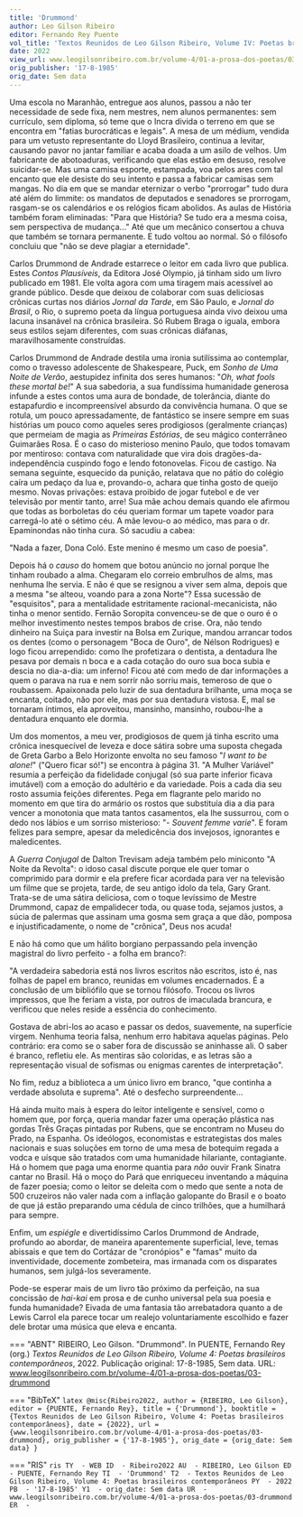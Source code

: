 ```yaml
---
title: 'Drummond'
author: Leo Gilson Ribeiro
editor: Fernando Rey Puente
vol_title: 'Textos Reunidos de Leo Gilson Ribeiro, Volume IV: Poetas brasileiros contemporâneos'
date: 2022
view_url: www.leogilsonribeiro.com.br/volume-4/01-a-prosa-dos-poetas/03-drummond
orig_publisher: '17-8-1985'
orig_date: Sem data
---
```


Uma escola no Maranhão, entregue aos alunos, passou a não ter necessidade de sede fixa, nem mestres, nem alunos permanentes: sem currículo, sem diploma, só teme que o Incra divida o terreno em que se encontra em "fatias burocráticas e legais". A mesa de um médium, vendida para um vetusto representante do Lloyd Brasileiro, continua a levitar, causando pavor no jantar familiar e acaba doada a um asilo de velhos. Um fabricante de abotoaduras, verificando que elas estão em desuso, resolve suicidar-se. Mas uma camisa esporte, estampada, voa pelos ares com tal encanto que ele desiste do seu intento e passa a fabricar camisas sem mangas. No dia em que se mandar eternizar o verbo "prorrogar" tudo dura até além do limmite: os mandatos de deputados e senadores se prorrogam, rasgam-se os calendários e os relógios ficam abolidos. As aulas de História também foram eliminadas: "Para que História? Se tudo era a mesma coisa, sem perspectiva de mudança..." Até que um mecânico consertou a chuva que também se tornara permanente. E tudo voltou ao normal. Só o filósofo concluiu que "não se deve plagiar a eternidade".

Carlos Drummond de Andrade estarrece o leitor em cada livro que publica. Estes *Contos Plausíveis*, da Editora José Olympio, já tinham sido um livro publicado em 1981. Ele volta agora com uma tiragem mais acessível ao grande público. Desde que deixou de colaborar com suas deliciosas crônicas curtas nos diários *Jornal da Tarde*, em São Paulo, e *Jornal do Brasil*, o Rio, o supremo poeta da língua portuguesa ainda vivo deixou uma lacuna insanável na crônica brasileira. Só Rubem Braga o iguala, embora seus estilos sejam diferentes, com suas crônicas diáfanas, maravilhosamente construídas.

Carlos Drummond de Andrade destila uma ironia sutilíssima ao contemplar, como o travesso adolescente de Shakespeare, Puck, em *Sonho de Uma Noite de Verão*, aestupidez infinita dos seres humanos: "*Oh, what fools these mortal be!*" A sua sabedoria, a sua fundíssima humanidade generosa infunde a estes contos uma aura de bondade, de tolerância, diante do estapafurdio e incompreensível absurdo da convivência humana. O que se rotula, um pouco apressadamente, de fantástico se insere sempre em suas histórias um pouco como aqueles seres prodigiosos (geralmente crianças) que permeiam de magia as *Primeiras Estórias*, de seu mágico conterrâneo Guimarães Rosa. É o caso do misterioso menino Paulo, que todos tomavam por mentiroso: contava com naturalidade que vira dois dragões-da-independência cuspindo fogo e lendo fotonovelas. Ficou de castigo. Na semana seguinte, esquecido da punição, relatava que no pátio do colégio caíra um pedaço da lua e, provando-o, achara que tinha gosto de queijo mesmo. Novas privações: estava proibido de jogar futebol e de ver televisão por mentir tanto, arre! Sua mãe achou demais quando ele afirmou que todas as borboletas do céu queriam formar um tapete voador para carregá-lo até o sétimo céu. A mãe levou-o ao médico, mas para o dr. Epaminondas não tinha cura. Só sacudiu a cabea:

"Nada a fazer, Dona Coló. Este menino é mesmo um caso de poesia".

Depois há o *causo* do homem que botou anúncio no jornal porque lhe tinham roubado a alma. Chegaram elo correio embrulhos de alms, mas nenhuma lhe servia. E não é que se resignou a viver sem alma, depois que a mesma "se alteou, voando para a zona Norte"? Essa sucessão de "esquisitos", para a mentalidade estritamente racional-mecanicista, não tinha o menor sentido. Fernão Soropita convenceu-se de que o ouro é o melhor investimento nestes tempos brabos de crise. Ora, não tendo dinheiro na Suiça para investir na Bolsa em Zurique, mandou arrancar todos os dentes (como o personagem "Boca de Ouro", de Nélson Rodrigues) e logo ficou arrependido: como lhe profetizara o dentista, a dentadura lhe pesava por demais n boca e a cada cotação do ouro sua boca subia e descia no dia-a-dia: um inferno! Ficou até com medo de dar informações a quem o parava na rua e nem sorrir não sorriu mais, temeroso de que o roubassem. Apaixonada pelo luzir de sua dentadura brilhante, uma moça se encanta, coitado, não por ele, mas por sua dentadura vistosa. E, mal se tornaram íntimos, ela aproveitou, mansinho, mansinho, roubou-lhe a dentadura enquanto ele dormia.

Um dos momentos, a meu ver, prodigiosos de quem já tinha escrito uma crônica inesquecível de leveza e doce sátira sobre uma suposta chegada de Greta Garbo a Belo Horizonte envolta no seu famoso "*I want to be alone!*" ("Quero ficar só!") se encontra à página 31. "A Mulher Variável" resumia a perfeição da fidelidade conjugal (só sua parte inferior ficava imutável) com a emoção do adultério e da variedade. Pois a cada dia seu rosto assumia feições diferentes. Pega em flagrante pelo marido no momento em que tira do armário os rostos que substituía dia a dia para vencer a monotonia que mata tantos casamentos, ela lhe sussurrou, com o dedo nos lábios e um sorriso misterioso: "- *Souvent femme varie*". E foram felizes para sempre, apesar da meledicência dos invejosos, ignorantes e maledicentes.

A *Guerra Conjugal* de Dalton Trevisam adeja também pelo miniconto "A Noite da Revolta": o idoso casal discute porque ele quer tomar o comprimido para dormir e ela prefere ficar acordada para ver na televisão um filme que se projeta, tarde, de seu antigo ídolo da tela, Gary Grant. Trata-se de uma sátira deliciosa, com o toque levíssimo de Mestre Drummond, capaz de empalidecer toda, ou quase toda, sejamos justos, a súcia de palermas que assinam uma gosma sem graça a que dão, pomposa e injustificadamente, o nome de "crônica", Deus nos acuda!

E não há como que um hálito borgiano perpassando pela invenção magistral do livro perfeito - a folha em branco?:

"A verdadeira sabedoria está nos livros escritos não escritos, isto é, nas folhas de papel em branco, reunidas em volumes encadernados. É a conclusão de um bibliófilo que se tornou filósofo. Trocou os livros impressos, que lhe feriam a vista, por outros de imaculada brancura, e verificou que neles reside a essência do conhecimento.

Gostava de abri-los ao acaso e passar os dedos, suavemente, na superfície virgem. Nenhuma teoria falsa, nenhum erro habitava aquelas páginas. Pelo contrário: era como se o saber fora de discussão se aninhasse ali. O saber é branco, refletiu ele. As mentiras são coloridas, e as letras são a representação visual de sofismas ou enigmas carentes de interpretação".

No fim, reduz a biblioteca a um único livro em branco, "que continha a verdade absoluta e suprema". Até o desfecho surpreendente...

Há ainda muito mais à espera do leitor inteligente e sensível, como o homem que, por força, queria mandar fazer uma operação plástica nas gordas Três Graças pintadas por Rubens, que se encontram no Museu do Prado, na Espanha. Os ideólogos, economistas e estrategistas dos males nacionais e suas soluções em torno de uma mesa de botequim regada a vodca e uísque são tratados com uma humanidade hilariante, contagiante. Há o homem que paga uma enorme quantia para *não* ouvir Frank Sinatra cantar no Brasil. Há o moço do Pará que enriqueceu inventando a máquina de fazer poesia; como o leitor se deleita com o medo que sente a nota de 500 cruzeiros não valer nada com a inflação galopante do Brasil e o boato de que já estão preparando uma cédula de cinco trilhões, que a humilhará para sempre.

Enfim, um *espiégle* e divertidíssimo Carlos Drummond de Andrade, profundo ao abordar, de maneira aparentemente superficial, leve, temas abissais e que tem do Cortázar de "cronópios" e "famas" muito da inventividade, docemente zombeteira, mas irmanada com os disparates humanos, sem julgá-los severamente.

Pode-se esperar mais de um livro tão próximo da perfeição, na sua concissão de *hai-kai* em prosa e de cunho universal pela sua poesia e funda humanidade? Eivada de uma fantasia tão arrebatadora quanto a de Lewis Carrol ela parece tocar um realejo voluntariamente escolhido e fazer dele brotar uma música que eleva e encanta.


=== "ABNT"
    RIBEIRO, Leo Gilson. "Drummond". In PUENTE, Fernando Rey (org.) <em>Textos Reunidos de Leo Gilson Ribeiro, Volume 4: Poetas brasileiros contemporâneos</em>, 2022. Publicação original: 17-8-1985, Sem data. URL: <a href="yml_view_url">www.leogilsonribeiro.com.br/volume-4/01-a-prosa-dos-poetas/03-drummond</a>

=== "BibTeX"
    ```latex
    @misc{Ribeiro2022,
    author = {RIBEIRO, Leo Gilson},
    editor = {PUENTE, Fernando Rey},
    title = {'Drummond'},
    booktitle = {Textos Reunidos de Leo Gilson Ribeiro, Volume 4: Poetas brasileiros contemporâneos},
    date = {2022},
    url = {www.leogilsonribeiro.com.br/volume-4/01-a-prosa-dos-poetas/03-drummond},
    orig_publisher = {'17-8-1985'},
    orig_date = {orig_date: Sem data}
    }
    ```

=== "RIS"
    ```ris
    TY  - WEB
    ID  - Ribeiro2022
    AU  - RIBEIRO, Leo Gilson
    ED  - PUENTE, Fernando Rey
    TI  - 'Drummond'
    T2  - Textos Reunidos de Leo Gilson Ribeiro, Volume 4: Poetas brasileiros contemporâneos
    PY  - 2022
    PB  - '17-8-1985'
    Y1  - orig_date: Sem data
    UR  - www.leogilsonribeiro.com.br/volume-4/01-a-prosa-dos-poetas/03-drummond
    ER  - 
    ```
